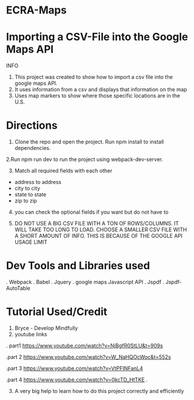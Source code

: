 # ECRA-Maps

# Importing a CSV-File into the Google Maps API
INFO
1. This project was created to show how to import a csv file into the google maps API.
2. It uses information from a csv and displays that information on the map
3. Uses map markers to show where those specific locations are in the U.S.


# Directions
1. Clone the repo and open the project.
Run npm install to install dependencies.

2.Run npm run dev to run the project using webpack-dev-server.

3. Match all required fields with each other
 - address to address
 - city to city
 - state to state
 - zip to zip
 
 4. you can check the optional fields if you want but do not have to
 
 5. DO NOT USE A BIG CSV FILE WITH A TON OF ROWS/COLUMNS. IT WILL TAKE TOO LONG TO LOAD. CHOOSE A SMALLER CSV FILE WITH A SHORT AMOUNT OF INFO. THIS IS BECAUSE OF THE GOOGLE API USAGE LIMIT


# Dev Tools and Libraries used
. Webpack
. Babel
. Jquery
. google maps Javascript API
. Jspdf
. Jspdf-AutoTable

# Tutorial Used/Credit 
1. Bryce - Develop Mindfully
2. youtube links

. part1 https://www.youtube.com/watch?v=NjBgfR0StLU&t=909s

 .part 2 https://www.youtube.com/watch?v=W_NaHQOcWoc&t=552s
 
 .part 3 https://www.youtube.com/watch?v=VtPFINFanL4
 
 .part 4 https://www.youtube.com/watch?v=0kcTD_HtTKE .

3. A very big help to learn how to do this project correctly and efficiently


